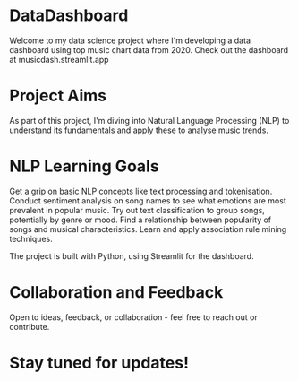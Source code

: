 # DataDashboard
Welcome to my data science project where I'm developing a data dashboard using top music chart data from 2020.
Check out the dashboard at musicdash.streamlit.app

# Project Aims
As part of this project, I'm diving into Natural Language Processing (NLP) to understand its fundamentals and apply these to analyse music trends.

# NLP Learning Goals
Get a grip on basic NLP concepts like text processing and tokenisation.
Conduct sentiment analysis on song names to see what emotions are most prevalent in popular music.
Try out text classification to group songs, potentially by genre or mood.
Find a relationship between popularity of songs and musical characteristics.
Learn and apply association rule mining techniques.

The project is built with Python, using Streamlit for the dashboard.

# Collaboration and Feedback
Open to ideas, feedback, or collaboration - feel free to reach out or contribute.

# Stay tuned for updates!
